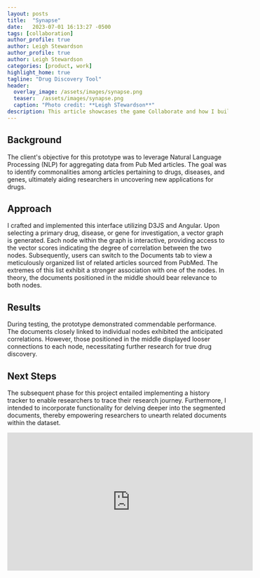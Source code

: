 ```yaml
---
layout: posts
title:  "Synapse"
date:   2023-07-01 16:13:27 -0500
tags: [collaboration]
author_profile: true
author: Leigh Stewardson
author_profile: true
author: Leigh Stewardson
categories: [product, work]
highlight_home: true
tagline: "Drug Discovery Tool"
header:
  overlay_image: /assets/images/synapse.png
  teaser:  /assets/images/synapse.png
  caption: "Photo credit: **Leigh STewardson**"
description: This article showcases the game Collaborate and how I build it.
---
```


## Background
The client's objective for this prototype was to leverage Natural Language Processing (NLP) for aggregating data from Pub Med articles. The goal was to identify commonalities among articles pertaining to drugs, diseases, and genes, ultimately aiding researchers in uncovering new applications for drugs.

## Approach
I crafted and implemented this interface utilizing D3JS and Angular. Upon selecting a primary drug, disease, or gene for investigation, a vector graph is generated. Each node within the graph is interactive, providing access to the vector scores indicating the degree of correlation between the two nodes. Subsequently, users can switch to the Documents tab to view a meticulously organized list of related articles sourced from PubMed. The extremes of this list exhibit a stronger association with one of the nodes. In theory, the documents positioned in the middle should bear relevance to both nodes.

## Results
During testing, the prototype demonstrated commendable performance. The documents closely linked to individual nodes exhibited the anticipated correlations. However, those positioned in the middle displayed looser connections to each node, necessitating further research for true drug discovery.

## Next Steps
The subsequent phase for this project entailed implementing a history tracker to enable researchers to trace their research journey. Furthermore, I intended to incorporate functionality for delving deeper into the segmented documents, thereby empowering researchers to unearth related documents within the dataset.

<iframe width="560" height="315" src="https://www.youtube.com/embed/8c8qVJqvmHQ?si=60A-TwysKQNiihyx" title="YouTube video player" frameborder="0" allow="accelerometer; autoplay; clipboard-write; encrypted-media; gyroscope; picture-in-picture; web-share" allowfullscreen></iframe>